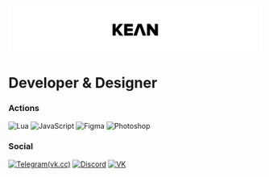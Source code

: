 ![Header](https://github.com/Kean13/Kean13/blob/main/assets/Banner.png)

# Developer & Designer

### Actions
![Lua](https://img.shields.io/badge/-Lua-000?style=for-the-badge&logo=lua)
![JavaScript](https://img.shields.io/badge/-JavaScript-000?style=for-the-badge&logo=javascript)
![Figma](https://img.shields.io/badge/-Figma-000?style=for-the-badge&logo=figma)
![Photoshop](https://img.shields.io/badge/-Photoshop-000?style=for-the-badge&logo=adobephotoshop)

### Social
[![Telegram(vk.cc)](https://img.shields.io/badge/-Telegram-000?style=for-the-badge&logo=telegram)](https://t.me/keaaaan)
[![Discord](https://img.shields.io/badge/-Discord-000?style=for-the-badge&logo=discord)](https://discordapp.com/users/601666931338248192/)
[![VK](https://img.shields.io/badge/-VKontakte-000?style=for-the-badge&logo=vk)](https://vk.com/keaaaan)
